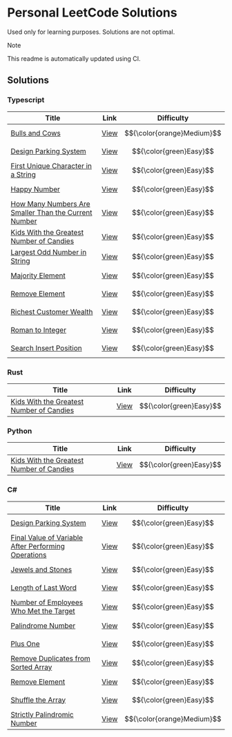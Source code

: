 # Personal LeetCode Solutions

Used only for learning purposes. Solutions are not optimal.

> [!NOTE]  
> This readme is automatically updated using CI.

## Solutions

### Typescript

| Title | Link | Difficulty |
| ----- | ---- | ---------- |
| [Bulls and Cows](./typescript/bulls-and-cows) | [View](https://leetcode.com/problems/bulls-and-cows) | $${\color{orange}Medium}$$ |
| [Design Parking System](./typescript/design-parking-system) | [View](https://leetcode.com/problems/design-parking-system) | $${\color{green}Easy}$$ |
| [First Unique Character in a String](./typescript/first-unique-character-in-a-string) | [View](https://leetcode.com/problems/first-unique-character-in-a-string) | $${\color{green}Easy}$$ |
| [Happy Number](./typescript/happy-number) | [View](https://leetcode.com/problems/happy-number) | $${\color{green}Easy}$$ |
| [How Many Numbers Are Smaller Than the Current Number](./typescript/how-many-numbers-are-smaller-than-the-current-number) | [View](https://leetcode.com/problems/how-many-numbers-are-smaller-than-the-current-number) | $${\color{green}Easy}$$ |
| [Kids With the Greatest Number of Candies](./typescript/kids-with-the-greatest-number-of-candies) | [View](https://leetcode.com/problems/kids-with-the-greatest-number-of-candies) | $${\color{green}Easy}$$ |
| [Largest Odd Number in String](./typescript/largest-odd-number-in-string) | [View](https://leetcode.com/problems/largest-odd-number-in-string) | $${\color{green}Easy}$$ |
| [Majority Element](./typescript/majority-element) | [View](https://leetcode.com/problems/majority-element) | $${\color{green}Easy}$$ |
| [Remove Element](./typescript/remove-element) | [View](https://leetcode.com/problems/remove-element) | $${\color{green}Easy}$$ |
| [Richest Customer Wealth](./typescript/richest-customer-wealth) | [View](https://leetcode.com/problems/richest-customer-wealth) | $${\color{green}Easy}$$ |
| [Roman to Integer](./typescript/roman-to-integer) | [View](https://leetcode.com/problems/roman-to-integer) | $${\color{green}Easy}$$ |
| [Search Insert Position](./typescript/search-insert-position) | [View](https://leetcode.com/problems/search-insert-position) | $${\color{green}Easy}$$ |

### Rust

| Title | Link | Difficulty |
| ----- | ---- | ---------- |
| [Kids With the Greatest Number of Candies](./rust/kids-with-the-greatest-number-of-candies) | [View](https://leetcode.com/problems/kids-with-the-greatest-number-of-candies) | $${\color{green}Easy}$$ |

### Python

| Title | Link | Difficulty |
| ----- | ---- | ---------- |
| [Kids With the Greatest Number of Candies](./python/kids-with-the-greatest-number-of-candies) | [View](https://leetcode.com/problems/kids-with-the-greatest-number-of-candies) | $${\color{green}Easy}$$ |

### C#

| Title | Link | Difficulty |
| ----- | ---- | ---------- |
| [Design Parking System](./csharp/design-parking-system) | [View](https://leetcode.com/problems/design-parking-system) | $${\color{green}Easy}$$ |
| [Final Value of Variable After Performing Operations](./csharp/final-value-of-variable-after-performing-operations) | [View](https://leetcode.com/problems/final-value-of-variable-after-performing-operations) | $${\color{green}Easy}$$ |
| [Jewels and Stones](./csharp/jewels-and-stones) | [View](https://leetcode.com/problems/jewels-and-stones) | $${\color{green}Easy}$$ |
| [Length of Last Word](./csharp/length-of-last-word) | [View](https://leetcode.com/problems/length-of-last-word) | $${\color{green}Easy}$$ |
| [Number of Employees Who Met the Target](./csharp/number-of-employees-who-met-the-target) | [View](https://leetcode.com/problems/number-of-employees-who-met-the-target) | $${\color{green}Easy}$$ |
| [Palindrome Number](./csharp/palindrome-number) | [View](https://leetcode.com/problems/palindrome-number) | $${\color{green}Easy}$$ |
| [Plus One](./csharp/plus-one) | [View](https://leetcode.com/problems/plus-one) | $${\color{green}Easy}$$ |
| [Remove Duplicates from Sorted Array](./csharp/remove-duplicates-from-sorted-array) | [View](https://leetcode.com/problems/remove-duplicates-from-sorted-array) | $${\color{green}Easy}$$ |
| [Remove Element](./csharp/remove-element) | [View](https://leetcode.com/problems/remove-element) | $${\color{green}Easy}$$ |
| [Shuffle the Array](./csharp/shuffle-the-array) | [View](https://leetcode.com/problems/shuffle-the-array) | $${\color{green}Easy}$$ |
| [Strictly Palindromic Number](./csharp/strictly-palindromic-number) | [View](https://leetcode.com/problems/strictly-palindromic-number) | $${\color{orange}Medium}$$ |

